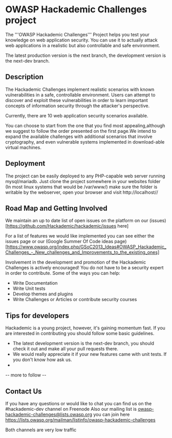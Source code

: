 OWASP Hackademic Challenges project
===================================


The '''OWASP Hackademic Challenges''' Project helps you test your knowledge on web application security. You can use it to actually attack web applications in a realistic but also controllable and safe environment.

The latest production version is the next branch, the development version is the next-dev branch.


Description
-----------

The Hackademic Challenges implement realistic scenarios with known vulnerabilities in a safe, controllable environment. Users can attempt to discover and exploit these vulnerabilities in order to learn important concepts of information security through the attacker's perspective.

Currently, there are 10 web application security scenarios available.

You can choose to start from the one that you find most appealing,although we suggest to follow the order presented on the first page.We intend to expand the available challenges with additional scenarios that involve cryptography, and even vulnerable systems implemented in download-able virtual machines.




Deployment
----------

The project can be easily deployed to any PHP-capable web server running mysql/mariadb. 
Just clone the project somewhere in your websites folder (In most linux systems that would be /var/www/) make sure the folder is writable by the webserver, open your browser and visit 
http://localhost/<the path to your hackademic installation>/

Road Map and Getting Involved
-----------------------------

We maintain an up to date list of open issues on the platform on our (issues)[https://github.com/Hackademic/hackademic/issues here]

For a list of features we would like implemented you can see either the issues page or our (Google Summer Of Code ideas page)[https://www.owasp.org/index.php/GSoC2013_Ideas#OWASP_Hackademic_Challenges_-_New_challenges_and_Improvements_to_the_existing_ones]

Involvement in the development and promotion of the Hackademic Challenges is actively encouraged!
You do not have to be a security expert in order to contribute.
Some of the ways you can help:
* Write Documentation
* Write Unit tests
* Develop themes and plugins
* Write Challenges or Articles or contribute security courses


Tips for developers
-------------------

Hackademic is a young project, however, it's gaining momentum fast. If you are interested in contributing you should follow some basic guidelines.

* The latest development version is the next-dev branch, you should check it out and make all your pull requests there.
* We would really appreciate it if your new features came with unit tests. If you don't know how ask us.
* 
-- more to follow --

Contact Us
----------

If you have any questions or would like to chat 
you can find us on the #hackademic-dev channel on Freenode
Also our mailing list is owasp-hackademic-challenges@lists.owasp.org
you can join here https://lists.owasp.org/mailman/listinfo/owasp-hackademic-challenges

Both channels are very low traffic

